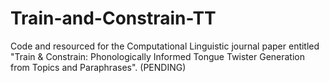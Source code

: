 # Train-and-Constrain-TT
Code and resourced for the Computational Linguistic journal paper entitled "Train &amp; Constrain: Phonologically Informed Tongue Twister Generation from Topics and Paraphrases".
(PENDING)
